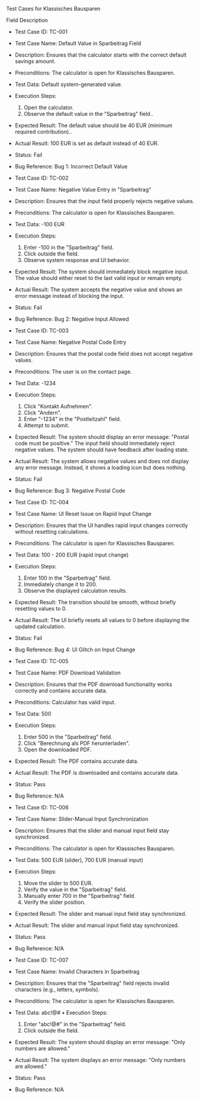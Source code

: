 Test Cases for Klassisches Bausparen

Field	Description
- Test Case ID: TC-001
- Test Case Name:	Default Value in Sparbeitrag Field
- Description: Ensures that the calculator starts with the correct default savings amount.
- Preconditions: The calculator is open for Klassisches Bausparen.
- Test Data: Default system-generated value.
- Execution Steps:	
  1. Open the calculator.
  2. Observe the default value in the "Sparbeitrag" field..
- Expected Result: The default value should be 40 EUR (minimum required contribution)..
- Actual Result: 100 EUR is set as default instead of 40 EUR.
- Status:	Fail
- Bug Reference: Bug 1: Incorrect Default Value

- Test Case ID: TC-002
- Test Case Name:	Negative Value Entry in "Sparbeitrag"
- Description: Ensures that the input field properly rejects negative values.
- Preconditions: The calculator is open for Klassisches Bausparen.
- Test Data: -100 EUR
- Execution Steps:
  1. Enter -100 in the "Sparbeitrag" field.
  2. Click outside the field.
  3. Observe system response and UI behavior.
- Expected Result: The system should immediately block negative input. The value should either reset to the last valid input or remain empty.
- Actual Result: The system accepts the negative value and shows an error message instead of blocking the input.
- Status: Fail
- Bug Reference: Bug 2: Negative Input Allowed

- Test Case ID: TC-003
- Test Case Name: Negative Postal Code Entry
- Description: Ensures that the postal code field does not accept negative values.
- Preconditions: The user is on the contact page.
- Test Data: -1234
- Execution Steps:
  1. Click "Kontakt Aufnehmen".
  2. Click "Andern".
  3. Enter "-1234" in the "Postleitzahl" field.
  4. Attempt to submit.
- Expected Result: The system should display an error message: "Postal code must be positive." The input field should immediately reject negative values. The system should have feedback after loading state.
- Actual Result: The system allows negative values and does not display any error message. Instead, it shows a loading icon but does nothing.
- Status: Fail
- Bug Reference:	Bug 3: Negative Postal Code

- Test Case ID: TC-004
- Test Case Name: UI Reset Issue on Rapid Input Change
- Description: Ensures that the UI handles rapid input changes correctly without resetting calculations.
- Preconditions: The calculator is open for Klassisches Bausparen.
- Test Data: 100 - 200 EUR (rapid input change)
- Execution Steps: 
  1. Enter 100 in the "Sparbeitrag" field.
  2. Immediately change it to 200.
  3. Observe the displayed calculation results.
- Expected Result: The transition should be smooth, without briefly resetting values to 0.
- Actual Result: The UI briefly resets all values to 0 before displaying the updated calculation.
- Status: Fail
- Bug Reference:	Bug 4: UI Glitch on Input Change

- Test Case ID: TC-005
- Test Case Name: PDF Download Validation
- Description: Ensures that the PDF download functionality works correctly and contains accurate data.
- Preconditions: Calculator has valid input.
- Test Data: 500
- Execution Steps:
  1. Enter 500 in the "Sparbeitrag" field.
  2. Click "Berechnung als PDF herunterladen".
  3. Open the downloaded PDF.
- Expected Result: The PDF contains accurate data.
- Actual Result: The PDF is downloaded and contains accurate data.
- Status: Pass
- Bug Reference: N/A

- Test Case ID: TC-006
- Test Case Name: Slider-Manual Input Synchronization
- Description: Ensures that the slider and manual input field stay synchronized.
- Preconditions: The calculator is open for Klassisches Bausparen.
- Test Data: 500 EUR (slider), 700 EUR (manual input)
- Execution Steps:
  1. Move the slider to 500 EUR.
  2. Verify the value in the "Sparbeitrag" field.
  3. Manually enter 700 in the "Sparbeitrag" field.
  4. Verify the slider position.
- Expected Result: The slider and manual input field stay synchronized.
- Actual Result: The slider and manual input field stay synchronized.
- Status: Pass
- Bug Reference: N/A

- Test Case ID: TC-007
- Test Case Name: Invalid Characters in Sparbeitrag
- Description: Ensures that the "Sparbeitrag" field rejects invalid characters (e.g., letters, symbols).
- Preconditions: The calculator is open for Klassisches Bausparen.
- Test Data: abc!@#
• Execution Steps:
  1. Enter "abc!@#" in the "Sparbeitrag" field.
  2. Click outside the field.
- Expected Result: The system should display an error message: "Only numbers are allowed."
- Actual Result: The system displays an error message: "Only numbers are allowed."
- Status: Pass
- Bug Reference: N/A

